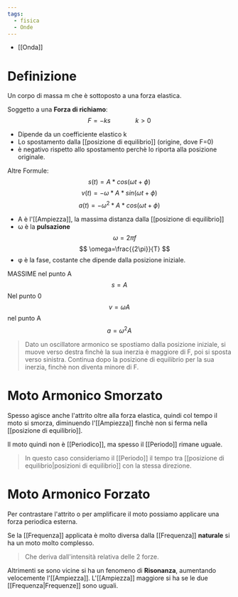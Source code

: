 ```yaml
---
tags:
  - fisica
  - Onde
---
```

- [[Onda]]
# Definizione
Un corpo di massa m che è sottoposto a una forza elastica.

Soggetto a una __Forza di richiamo__:
$$
F=-ks\;\;\;\;\;\;\;\;\;\;\;\;\;\;\;\;k>0
$$
- Dipende da un coefficiente elastico k
- Lo spostamento dalla [[posizione di equilibrio]] (origine, dove F=0)
- è negativo rispetto allo spostamento perchè lo riporta alla posizione originale.


Altre Formule:
$$
s(t)=A*cos(\omega t+\phi)
$$
$$
v(t)=- \omega*A*sin(\omega t+\phi)
$$
$$
a(t)=-{\omega}^2*A*cos(\omega t+\phi )
$$



- A è l'[[Ampiezza]], la massima distanza dalla [[posizione di equilibrio]] 
- ω è la __pulsazione__
$$
\omega=2\pi f
$$
$$
\omega=\frac{{2\pi}}{T}
$$
- φ è la fase, costante che dipende dalla posizione iniziale.

MASSIME
nel punto A
$$
s=A
$$
Nel punto 0
$$
v=\omega A
$$
nel punto A
$$
a=\omega^2A
$$

>Dato un oscillatore armonico se spostiamo dalla posizione iniziale, si muove verso destra finchè la sua inerzia è maggiore di F, poi si sposta verso sinistra. 
>Continua dopo la posizione di equilibrio per la sua inerzia, finchè non diventa minore di F.
# Moto Armonico Smorzato
Spesso agisce anche l'attrito oltre alla forza elastica, quindi col tempo il moto si smorza, diminuendo l'[[Ampiezza]] finchè non si ferma nella [[posizione di equilibrio]].

Il moto quindi non è [[Periodico]], ma spesso il [[Periodo]] rimane uguale.
>In questo caso consideriamo il [[Periodo]] il tempo tra [[posizione di equilibrio|posizioni di equilibrio]] con la stessa direzione.
>
# Moto Armonico Forzato
Per contrastare l'attrito o per amplificare il moto possiamo applicare una forza periodica esterna.

Se la [[Frequenza]] applicata è molto diversa dalla [[Frequenza]] __naturale__ si ha un moto molto complesso.
>Che deriva dall'intensità relativa delle 2 forze.

Altrimenti se sono vicine si ha un fenomeno di __Risonanza__, aumentando velocemente l'[[Ampiezza]].
L'[[Ampiezza]] maggiore si ha se le due [[Frequenza|Frequenze]] sono uguali.

